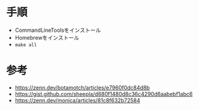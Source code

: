 # 手順

- CommandLineToolsをインストール
- Homebrewをインストール
- `make all`

# 参考

- https://zenn.dev/botamotch/articles/e7960f0dc84d8b
- https://gist.github.com/sheepla/d680f1480d8c36c4290d6aabebf1abc6
- https://zenn.dev/monica/articles/81c8f632b72584
